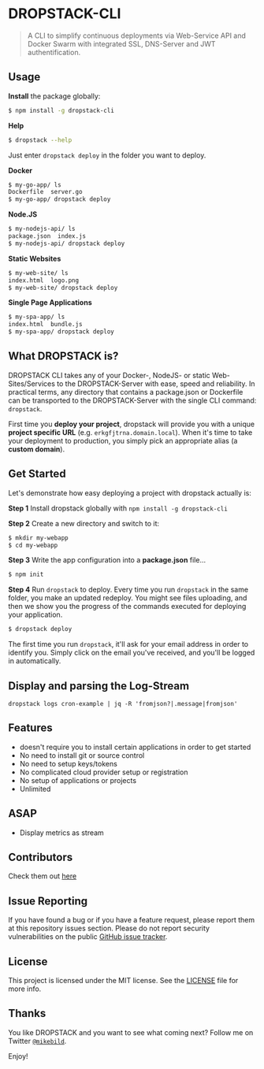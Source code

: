 # DROPSTACK-CLI

> A CLI to simplify continuous deployments via Web-Service API and Docker Swarm with integrated SSL, DNS-Server and JWT authentification.

## Usage

__Install__ the package globally:

```bash
$ npm install -g dropstack-cli
```
__Help__
```bash
$ dropstack --help
```

Just enter `dropstack deploy` in the folder you want to deploy.

__Docker__
```bash
$ my-go-app/ ls
Dockerfile  server.go
$ my-go-app/ dropstack deploy
```

__Node.JS__
```bash
$ my-nodejs-api/ ls
package.json  index.js
$ my-nodejs-api/ dropstack deploy
```

__Static Websites__
```bash
$ my-web-site/ ls
index.html  logo.png
$ my-web-site/ dropstack deploy
```

__Single Page Applications__
```bash
$ my-spa-app/ ls
index.html  bundle.js
$ my-spa-app/ dropstack deploy
```

## What DROPSTACK is?

DROPSTACK CLI takes any of your Docker-, NodeJS- or static Web-Sites/Services to the DROPSTACK-Server with ease, speed and reliability. In practical terms, any directory that contains a package.json or Dockerfile can be transported to the DROPSTACK-Server with the single CLI command: `dropstack`.

First time you __deploy your project__, dropstack will provide you with a unique __project specific URL__ (e.g. `erkgfjtrna.domain.local`). When it's time to take your deployment to production, you simply pick an appropriate alias (a __custom domain__).

## Get Started

Let's demonstrate how easy deploying a project with dropstack actually is:

__Step 1__ Install dropstack globally with `npm install -g dropstack-cli`<br/>

__Step 2__ Create a new directory and switch to it:
```bash
$ mkdir my-webapp
$ cd my-webapp
```

__Step 3__ Write the app configuration into a __package.json__ file...
```bash
$ npm init
```

__Step 4__ Run `dropstack` to deploy. Every time you run `dropstack` in the same folder, you make an updated redeploy. You might see files uploading, and then we show you the progress of the commands executed for deploying your application.

```bash
$ dropstack deploy
```

The first time you run `dropstack`, it'll ask for your email address in order to identify you. Simply click on the email you've received, and you'll be logged in automatically.

## Display and parsing the Log-Stream

```
dropstack logs cron-example | jq -R 'fromjson?|.message|fromjson'
```

## Features

* doesn't require you to install certain applications in order to get started
* No need to install git or source control
* No need to setup keys/tokens
* No complicated cloud provider setup or registration
* No setup of applications or projects
* Unlimited

## ASAP

* Display metrics as stream

## Contributors
Check them out [here](https://github.com/MikeBild/dropstack-cli/graphs/contributors)

## Issue Reporting

If you have found a bug or if you have a feature request, please report them at this repository issues section. Please do not report security vulnerabilities on the public [GitHub issue tracker](https://github.com/MikeBild/dropstack-cli/issues).

## License

This project is licensed under the MIT license. See the [LICENSE](LICENSE.md) file for more info.

## Thanks

You like DROPSTACK and you want to see what coming next? Follow me on Twitter [`@mikebild`](https://twitter.com/mikebild).

Enjoy!
